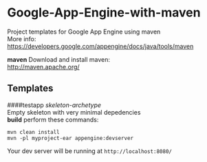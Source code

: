 Google-App-Engine-with-maven
============================

Project templates for Google App Engine using maven  
More info:  
https://developers.google.com/appengine/docs/java/tools/maven

**maven**
Download and install maven:  
http://maven.apache.org/  


Templates
---------
####testapp 
*skeleton-archetype*  
Empty skeleton with very minimal depedencies  
**build**
perform these commands:  
```
mvn clean install
mvn -pl myproject-ear appengine:devserver
```
Your dev server will be running at `http://localhost:8080/`
